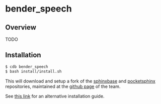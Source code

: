 # bender_speech

## Overview

TODO


## Installation

```bash
$ cdb bender_speech
$ bash install/install.sh
```

This will download and setup a fork of the [sphinxbase](https://github.com/cmusphinx/sphinxbase) and [pocketsphinx](https://github.com/cmusphinx/pocketsphinx) repositories, maintained at the [github page](https://github.com/uchile-robotics-die) of the team.

See [this link](http://cmusphinx.sourceforge.net/wiki/tutorialpocketsphinx) for an alternative installation guide.